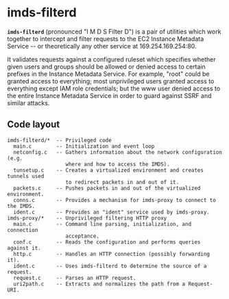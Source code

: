 imds-filterd
============

**`imds-filterd`** (pronounced "I M D S Filter D") is a pair of utilities
which work together to intercept and filter requests to the EC2 Instance
Metadata Service -- or theoretically any other service at 169.254.169.254:80.

It validates requests against a configured ruleset which specifies whether
given users and groups should be allowed or denied access to certain prefixes
in the Instance Metadata Service.  For example, "root" could be granted
access to everything; most unprivileged users granted access to everything
except IAM role credentials; but the www user denied access to the entire
Instance Metadata Service in order to guard against SSRF and similar attacks.

Code layout
-----------

```
imds-filterd/*  -- Privileged code
  main.c        -- Initialization and event loop
  netconfig.c   -- Gathers information about the network configuration (e.g.
                   where and how to access the IMDS).
  tunsetup.c    -- Creates a virtualized environment and creates tunnels used
                   to redirect packets in and out of it.
  packets.c     -- Pushes packets in and out of the virtualized environment.
  conns.c       -- Provides a mechanism for imds-proxy to connect to the IMDS.
  ident.c       -- Provides an "ident" service used by imds-proxy.
imds-proxy/*    -- Unprivileged filtering HTTP proxy
  main.c        -- Command line parsing, initialization, and connection
                   acceptance.
  conf.c        -- Reads the configuration and performs queries against it.
  http.c        -- Handles an HTTP connection (possibly forwarding it).
  ident.c       -- Uses imds-filterd to determine the source of a request.
  request.c     -- Parses an HTTP request.
  uri2path.c    -- Extracts and normalizes the path from a Request-URI.
```
